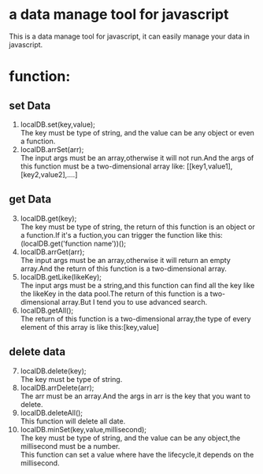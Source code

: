 # a data manage tool for javascript
This is a data manage tool for javascript, it can easily manage your data in javascript.<br/>
# function:<br/>
## set Data
1. localDB.set(key,value);<br/>
  The key must be type of string, and the value can be any object or even a function.<br/>
2. localDB.arrSet(arr);<br/>
  The input args must be an array,otherwise it will not run.And the args of this function must be a two-dimensional array like: [[key1,value1],[key2,value2],....]<br/>
## get Data
3. localDB.get(key);<br/>
  The key must be type of string, the return of this function is an object or a function.If it's a fuction,you can trigger the function like this:(localDB.get('function name'))();<br/>
4. localDB.arrGet(arr);<br/>
  The input args must be an array,otherwise it will return an empty array.And the return of this function is a two-dimensional array.<br/>
5. localDB.getLike(likeKey);<br/>
  The input args must be a string,and this function can find all the key like the likeKey in the data pool.The return of this function is a two-dimensional array.But I tend you to use advanced search.<br/>
6. localDB.getAll();<br/>
  The return of this function is a two-dimensional array,the type of every element of this array is like this:[key,value]<br/>
## delete data
7. localDB.delete(key);<br/>
  The key must be type of string.<br/>
8. localDB.arrDelete(arr);<br/>
  The arr must be an array.And the args in arr is the key that you want to delete.<br/>
9. localDB.deleteAll();<br/>
  This function will delete all date.<br/>
10. localDB.minSet(key,value,millisecond);<br/>
  The key must be type of string, and the value can be any object,the millisecond must be a number.<br/>
  This function can set a value where have the lifecycle,it depends on the millisecond.<br/>

